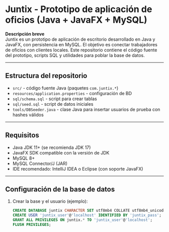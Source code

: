 # Juntix - Prototipo de aplicación de oficios (Java + JavaFX + MySQL)

**Descripción breve**  
Juntix es un prototipo de aplicación de escritorio desarrollado en Java y JavaFX, con persistencia en MySQL. El objetivo es conectar trabajadores de oficios con clientes locales. Este repositorio contiene el código fuente del prototipo, scripts SQL y utilidades para poblar la base de datos.

---

## Estructura del repositorio
- `src/` - código fuente Java (paquetes `com.juntix.*`)
- `resources/application.properties` - configuración de BD
- `sql/schema.sql` - script para crear tablas
- `sql/seed.sql` - script de datos iniciales
- `tools/DBSeeder.java` - clase Java para insertar usuarios de prueba con hashes válidos

---

## Requisitos
- Java JDK 11+ (se recomienda JDK 17)
- JavaFX SDK compatible con la versión de JDK
- MySQL 8+
- MySQL Connector/J (JAR)
- IDE recomendado: IntelliJ IDEA o Eclipse (con soporte JavaFX)

---

## Configuración de la base de datos
1. Crear la base y el usuario (ejemplo):
   ```sql
   CREATE DATABASE juntix CHARACTER SET utf8mb4 COLLATE utf8mb4_unicode_ci;
   CREATE USER 'juntix_user'@'localhost' IDENTIFIED BY 'juntix_pass';
   GRANT ALL PRIVILEGES ON juntix.* TO 'juntix_user'@'localhost';
   FLUSH PRIVILEGES;
